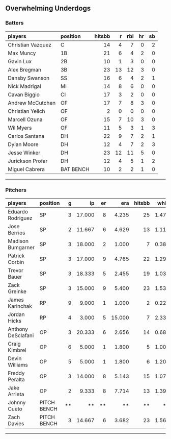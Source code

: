 ## Overwhelming Underdogs

### Batters

 
|players           |position  | hitsbb|  r| rbi| hr| sb| 
|:-----------------|:---------|------:|--:|---:|--:|--:| 
|Christian Vazquez |C         |     14|  4|   7|  0|  2| 
|Max Muncy         |1B        |     21|  6|   4|  2|  0| 
|Gavin Lux         |2B        |     10|  1|   3|  0|  0| 
|Alex Bregman      |3B        |     23| 13|  12|  3|  0| 
|Dansby Swanson    |SS        |     16|  6|   4|  2|  1| 
|Nick Madrigal     |MI        |     14|  8|   6|  0|  0| 
|Cavan Biggio      |CI        |     17|  3|   2|  0|  0| 
|Andrew McCutchen  |OF        |     17|  7|   8|  3|  0| 
|Christian Yelich  |OF        |      2|  0|   0|  0|  0| 
|Marcell Ozuna     |OF        |     15|  7|  10|  3|  0| 
|Wil Myers         |OF        |     11|  5|   3|  1|  3| 
|Carlos Santana    |DH        |     22|  9|   7|  2|  1| 
|Dylan Moore       |DH        |     12|  4|   7|  2|  3| 
|Jesse Winker      |DH        |     23| 12|  11|  5|  0| 
|Jurickson Profar  |DH        |     12|  4|   5|  1|  2| 
|Miguel Cabrera    |BAT BENCH |     10|  2|   2|  1|  0| 


* * *

### Pitchers

 
|players            |position    |  g|     ip| er|    era| hitsbb|  whip| so|  w| sv| 
|:------------------|:-----------|--:|------:|--:|------:|------:|-----:|--:|--:|--:| 
|Eduardo Rodriguez  |SP          |  3| 17.000|  8|  4.235|     25| 1.471| 15|  2|  0| 
|Jose Berrios       |SP          |  2| 11.667|  6|  4.629|     13| 1.114| 12|  1|  0| 
|Madison Bumgarner  |SP          |  3| 18.000|  2|  1.000|      7| 0.389| 20|  2|  0| 
|Patrick Corbin     |SP          |  3| 17.000|  9|  4.765|     22| 1.294|  9|  1|  0| 
|Trevor Bauer       |SP          |  3| 18.333|  5|  2.455|     19| 1.036| 22|  1|  0| 
|Zack Greinke       |SP          |  3| 15.000|  9|  5.400|     23| 1.533| 15|  0|  0| 
|James Karinchak    |RP          |  9|  9.000|  1|  1.000|      2| 0.222| 19|  0|  2| 
|Jordan Hicks       |RP          |  4|  3.000|  5| 15.000|      7| 2.333|  3|  0|  0| 
|Anthony DeSclafani |OP          |  3| 20.333|  6|  2.656|     14| 0.689| 15|  1|  0| 
|Craig Kimbrel      |OP          |  6|  5.000|  1|  1.800|      5| 1.000|  8|  0|  1| 
|Devin Williams     |OP          |  5|  5.000|  1|  1.800|      6| 1.200|  7|  0|  0| 
|Freddy Peralta     |OP          |  3| 14.000|  8|  5.143|     15| 1.071| 22|  1|  0| 
|Jake Arrieta       |OP          |  2|  9.333|  8|  7.714|     13| 1.393| 10|  0|  0| 
|Johnny Cueto       |PITCH BENCH | **|     **| **|     **|     **|    **| **| **| **| 
|Zach Davies        |PITCH BENCH |  3| 14.667|  6|  3.682|     23| 1.568|  8|  1|  0| 


* * *


